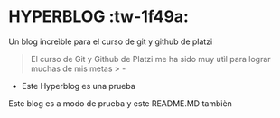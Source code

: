 # HYPERBLOG :tw-1f49a:
Un blog increìble para el curso de git y github de platzi
>El curso de Git y Github de Platzi me ha sido muy utìl para lograr muchas de mis metas > -


- Este Hyperblog es una prueba

Este blog es a modo de prueba y este README.MD tambièn 